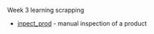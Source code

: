 Week 3 learning scrapping
- [inpect_prod](inspect_prod/inspect_prod.md) - manual inspection of a product